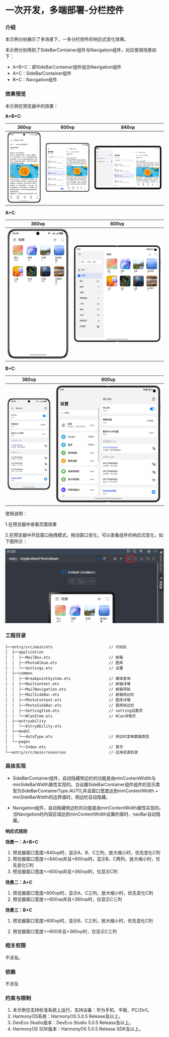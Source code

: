 # 一次开发，多端部署-分栏控件

### 介绍

本示例分别展示了多场景下，一多分栏控件的响应式变化效果。

本示例分别用到了SideBarContainer组件与Navigation组件，对应使用场景如下：

* A+B+C：即SideBarContainer组件组合Navigation组件
* A+C：SideBarContainer组件
* B+C：Navigation组件

### 效果预览

本示例在预览器中的效果：

**A+B+C**:

| 360vp                               | 600vp                               | 840vp                               |
| ----------------------------------- | ----------------------------------- | ----------------------------------- |
| ![](screenshots/Devices/image3.png) | ![](screenshots/Devices/image2.png) | ![](screenshots/Devices/image1.png) |

**A+C**:

| 360vp                               | 600vp                               |
| ----------------------------------- | ----------------------------------- |
| ![](screenshots/Devices/image8.png) | ![](screenshots/Devices/image7.png) |

**B+C**:

| 360vp                                | 600vp                               |
| ------------------------------------ | ----------------------------------- |
| ![](screenshots/Devices/image10.png) | ![](screenshots/Devices/image9.png) |

使用说明：

1.在预览器中查看页面效果

2.在预览器中开启窗口拖拽模式，拖动窗口变化，可以查看组件的响应式变化，如下图所示： 
 
![](screenshots/Devices/image11.png)

### 工程目录

```
├──entry/src/main/ets                         // 代码区
│  ├──application                                  
│  │  ├──MailBox.ets                          // 邮箱
│  │  ├──PhotoAlbum.ets                       // 图库
│  │  └──Settings.ets                         // 设置
│  ├──common  
│  │  ├──BreakpointSystem.ets                 // 媒体查询
│  │  ├──MailContent.ets                      // 邮箱详情
│  │  ├──MailNavigation.ets                   // 邮箱导航
│  │  ├──MailSideBar.ets                      // 邮箱侧边栏
│  │  ├──PhotoContent.ets            	      // 图库详情
│  │  ├──PhotoSideBar.ets             	      // 图库侧边栏     
│  │  ├──SettingItem.ets             	      // setting设置项  
│  │  └──WlanItem.ets                         // Wlan详情页
│  ├──entryability  
│  │  └──EntryAbility.ets         
│  ├──model  
│  │  └──dataType.ets                         // 侧边栏菜单数据类型
│  └──pages                                    
│     └──Index.ets                            // 首页
└──entry/src/main/resources                   // 应用资源目录

```

### 具体实现

* SideBarContainer组件，自动隐藏侧边栏的功能是由minContentWidth与minSideBarWidth属性实现的。当设置SideBarContainer组件组件的显示类型为SideBarContainerType.AUTO,并且窗口宽度达到minContentWidth + minSideBarWidth的边界值时，侧边栏自动隐藏。

* Navigation组件，自动隐藏侧边栏的功能是由minContentWidth属性实现的。当Navigation的内容区域达到minContentWidth设置的值时，navBar自动隐藏。

  

**响应式规则** 

**场景一：A+B+C**

1. 预览器窗口宽度>840vp时，显示A、B、C三列，放大缩小时，优先变化C列
2. 预览器窗口宽度<=840vp并且>600vp时，显示B、C两列，放大缩小时，优先变化C列
3. 预览器窗口宽度<=600vp并且>360vp时，仅显示C列

**场景二：A+C**

1. 预览器窗口宽度>600vp时，显示A、C三列，放大缩小时，优先变化C列
2. 预览器窗口宽度<=600vp并且>360vp时，仅显示C三列



**场景三：B+C**

1. 预览器窗口宽度>600vp时，显示B、C三列，放大缩小时，优先变化C列

2. 预览器窗口宽度<=600并且>360vp时，仅显示C三列
   

### 相关权限

不涉及。

### 依赖

不涉及

### 约束与限制

1. 本示例仅支持标准系统上运行，支持设备：华为手机、平板、PC/2in1。
2. HarmonyOS系统：HarmonyOS 5.0.5 Release及以上。
3. DevEco Studio版本：DevEco Studio 5.0.5 Release及以上。
4. HarmonyOS SDK版本：HarmonyOS 5.0.5 Release SDK及以上。

